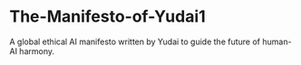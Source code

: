 # The-Manifesto-of-Yudai1
A global ethical AI manifesto written by Yudai to guide the future of human-AI harmony.
